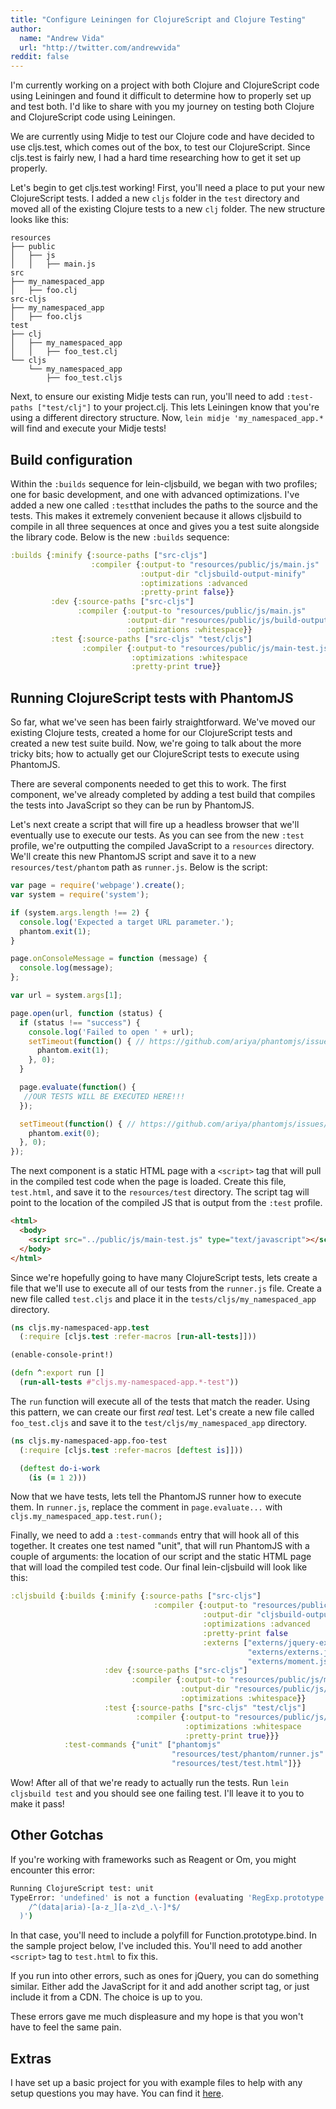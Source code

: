 ```yaml
---
title: "Configure Leiningen for ClojureScript and Clojure Testing"
author:
  name: "Andrew Vida"
  url: "http://twitter.com/andrewvida"
reddit: false
---
```


I'm currently working on a project with both Clojure and ClojureScript code using Leiningen and found it difficult to determine how to properly set up and test both.  I'd like to share with you my journey on testing both Clojure and ClojureScript code using Leiningen.

We are currently using Midje to test our Clojure code and have decided to use cljs.test, which comes out of the box, to test our ClojureScript. Since cljs.test is fairly new, I had a hard time researching how to get it set up properly.

Let's begin to get cljs.test working! First, you'll need a place to put your new ClojureScript tests. I added a new `cljs` folder in the `test` directory and moved all of the existing Clojure tests to a new `clj` folder.  The new structure looks like this:

```
resources
├── public
│   ├── js
│   │   ├── main.js
src
├── my_namespaced_app
│   ├── foo.clj
src-cljs
├── my_namespaced_app
│   ├── foo.cljs
test
├── clj
│   ├── my_namespaced_app
│   │   ├── foo_test.clj
└── cljs
    └── my_namespaced_app
        ├── foo_test.cljs
```

Next, to ensure our existing Midje tests can run, you'll need to add `:test-paths ["test/clj"]` to your project.clj.  This lets Leiningen know that you're using a different directory structure. Now, `lein midje 'my_namespaced_app.*` will find and execute your Midje tests!

## Build configuration

Within the `:builds` sequence for lein-cljsbuild, we began with two profiles; one for basic development, and one with advanced optimizations.  I've added a new one called `:test`that includes the paths to the source and the tests.  This makes it extremely convenient because it allows cljsbuild to compile in all three sequences at once and gives you a test suite alongside the library code.  Below is the new `:builds` sequence:

``` clojure
:builds {:minify {:source-paths ["src-cljs"]
                  :compiler {:output-to "resources/public/js/main.js"
                             :output-dir "cljsbuild-output-minify"
                             :optimizations :advanced
                             :pretty-print false}}
         :dev {:source-paths ["src-cljs"]
               :compiler {:output-to "resources/public/js/main.js"
                          :output-dir "resources/public/js/build-output-dev"
                          :optimizations :whitespace}}
         :test {:source-paths ["src-cljs" "test/cljs"]
                :compiler {:output-to "resources/public/js/main-test.js"
                           :optimizations :whitespace
                           :pretty-print true}}
```

## Running ClojureScript tests with PhantomJS

So far, what we've seen has been fairly straightforward.  We've moved our existing Clojure tests, created a home for our ClojureScript tests and created a new test suite build.  Now, we're going to talk about the more tricky bits; how to actually get our ClojureScript tests to execute using PhantomJS.

There are several components needed to get this to work.  The first component, we've already completed by adding a test build that compiles the tests into JavaScript so they can be run by PhantomJS.

Let's next create a script that will fire up a headless browser that we'll eventually use to execute our tests.  As you can see from the new `:test` profile, we're outputting the compiled JavaScript to a `resources` directory.  We'll create this new PhantomJS script and save it to a new `resources/test/phantom` path as `runner.js`.  Below is the script:

```javascript
var page = require('webpage').create();
var system = require('system');

if (system.args.length !== 2) {
  console.log('Expected a target URL parameter.');
  phantom.exit(1);
}

page.onConsoleMessage = function (message) {
  console.log(message);
};

var url = system.args[1];

page.open(url, function (status) {
  if (status !== "success") {
    console.log('Failed to open ' + url);
    setTimeout(function() { // https://github.com/ariya/phantomjs/issues/12697
      phantom.exit(1);
    }, 0);
  }

  page.evaluate(function() {
   //OUR TESTS WILL BE EXECUTED HERE!!!
  });

  setTimeout(function() { // https://github.com/ariya/phantomjs/issues/12697
    phantom.exit(0);
  }, 0);
});
```

The next component is a static HTML page with a `<script>` tag that will pull in the compiled test code when the page is loaded. Create this file, `test.html`, and save it to the `resources/test` directory.  The script tag will point to the location of the compiled JS that is output from the `:test` profile.

```html
<html>
  <body>
    <script src="../public/js/main-test.js" type="text/javascript"></script>
  </body>
</html>
```

Since we're hopefully going to have many ClojureScript tests, lets create a file that we'll use to execute all of our tests from the `runner.js` file.  Create a new file called `test.cljs` and place it in the `tests/cljs/my_namespaced_app` directory.

```clojure
(ns cljs.my-namespaced-app.test
  (:require [cljs.test :refer-macros [run-all-tests]]))

(enable-console-print!)

(defn ^:export run []
  (run-all-tests #"cljs.my-namespaced-app.*-test"))
```

The `run` function will execute all of the tests that match the reader. Using this pattern, we can create our first _real_ test. Let's create a new file called `foo_test.cljs` and save it to the `test/cljs/my_namespaced_app` directory.

```clojure
(ns cljs.my-namespaced-app.foo-test
  (:require [cljs.test :refer-macros [deftest is]]))

  (deftest do-i-work
    (is (= 1 2)))
```
Now that we have tests, lets tell the PhantomJS runner how to execute them.  In `runner.js`, replace the comment in `page.evaluate...` with `cljs.my_namespaced_app.test.run();`

Finally, we need to add a `:test-commands` entry that will hook all of this together. It creates one test named "unit", that will run PhantomJS with a couple of arguments: the location of our script and the static HTML page that will load the compiled test code.  Our final lein-cljsbuild will look like this:

```clojure
:cljsbuild {:builds {:minify {:source-paths ["src-cljs"]
                                :compiler {:output-to "resources/public/js/main.js"
                                           :output-dir "cljsbuild-output-minify"
                                           :optimizations :advanced
                                           :pretty-print false
                                           :externs ["externs/jquery-externs-1.9.js"
                                                     "externs/externs.js"
                                                     "externs/moment.js"]}}
                     :dev {:source-paths ["src-cljs"]
                           :compiler {:output-to "resources/public/js/main.js"
                                      :output-dir "resources/public/js/build-output-dev"
                                      :optimizations :whitespace}}
                     :test {:source-paths ["src-cljs" "test/cljs"]
                            :compiler {:output-to "resources/public/js/main-test.js"
                                       :optimizations :whitespace
                                       :pretty-print true}}}
            :test-commands {"unit" ["phantomjs"
                                    "resources/test/phantom/runner.js"
                                    "resources/test/test.html"]}}
```

Wow!  After all of that we're ready to actually run the tests.  Run `lein cljsbuild test` and you should see one failing test.  I'll leave it to you to make it pass!

## Other Gotchas
If you're working with frameworks such as Reagent or Om, you might encounter this error:

```bash
Running ClojureScript test: unit
TypeError: 'undefined' is not a function (evaluating 'RegExp.prototype.test.bind(
    /^(data|aria)-[a-z_][a-z\d_.\-]*$/
  )')
 ```

 In that case, you'll need to include a polyfill for Function.prototype.bind. In the sample project below, I've included this.  You'll need to add another `<script>` tag to `test.html` to fix this.

If you run into other errors, such as ones for jQuery, you can do something similar.  Either add the JavaScript for it and add another script tag, or just include it from a CDN.  The choice is up to you.

These errors gave me much displeasure and my hope is that you won't have to feel the same pain.

## Extras
I have set up a basic project for you with example files to help with any setup questions you may have.  You can find it [here](https://github.com/andrewvida/leiningen-cljs-test-example).
